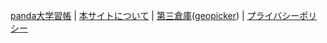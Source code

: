 [panda大学習帳](https://pandanote.info/) \| [本サイトについて](https://sidestory.pandanote.info/about/) \| [第三倉庫](https://vsse.pandanote.info/)([geopicker](https://vsse.pandanote.info/geopicker.html)) \| [プライバシーポリシー](https://pandanote.info/?page_id=69)

